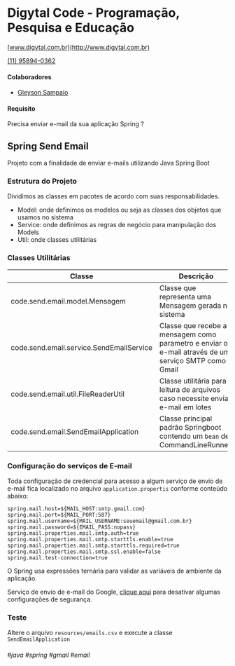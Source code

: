 # Digytal Code - Programação, Pesquisa e Educação
[www.digytal.com.br](http://www.digytal.com.br) 

[(11) 95894-0362](https://api.whatsapp.com/send?phone=5511958940362)


#### Colaboradores
- [Gleyson Sampaio](https://github.com/glysns)

#### Requisito
Precisa enviar e-mail da sua aplicação Spring ?

## Spring Send Email
Projeto com a finalidade de enviar e-mails utilizando Java Spring Boot

### Estrutura do Projeto
Dividimos as classes em pacotes de acordo com suas responsabilidades.
- Model: onde definimos os modelos ou seja as classes dos objetos que usamos no sistema
- Service: onde definimos as regras de negócio para manipulação dos Models
- Util: onde classes utilitárias

### Classes Utilitárias

| Classe  | Descrição |
| ------------- | ------------- |
| code.send.email.model.Mensagem  | Classe que representa uma Mensagem gerada no sistema
| code.send.email.service.SendEmailService  | Classe que recebe a mensagem como parametro e enviar o e-mail através de um serviço SMTP como Gmail
| code.send.email.util.FileReaderUtil  | Classe utilitária para leitura de arquivos caso necessite enviar e-mail em lotes
| code.send.email.SendEmailApplication  | Classe principal padrão Springboot contendo um `bean` de CommandLineRunner.

### Configuração do serviços de E-mail

Toda configuração de credencial para acesso a algum serviço de envio de e-mail fica localizado no arquivo `application.propertis` conforme conteúdo abaixo:

```
spring.mail.host=${MAIL_HOST:smtp.gmail.com}
spring.mail.port=${MAIL_PORT:587}
spring.mail.username=${MAIL_USERNAME:seuemail@gmail.com.br}
spring.mail.password=${EMAIL_PASS:nopass}
spring.mail.properties.mail.smtp.auth=true
spring.mail.properties.mail.smtp.starttls.enable=true
spring.mail.properties.mail.smtp.starttls.required=true
spring.mail.properties.mail.smtp.ssl.enable=false
spring.mail.test-connection=true
```

O Spring usa expressões ternária para validar as variáveis de ambiente da aplicação.

Serviço de envio de e-mail do Google, [clique aqui](https://support.google.com/a/answer/6260879?hl=pt-BR) para desativar algumas configurações de segurança.

### Teste

Altere o arquivo `resources/emails.csv` e execute a classe `SendEmailApplication`




###### #java #spring #gmail #email







